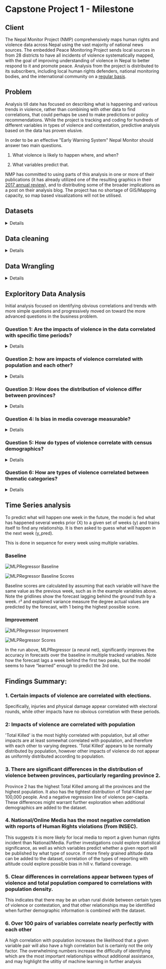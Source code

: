 # Capstone Project 1 - Milestone

## Client
The Nepal Monitor Project (NMP) comprehensively maps human rights and violence data across Nepal using the vast majority of national news sources. The embedded Peace Monitoring Project sends local sources in from 28 districts to have all incidents of violence systematically mapped, with the goal of improving understanding of violence in Nepal to better respond to it and promote peace.  Analysis from the project is distributed to its subscribers, including local human rights defenders, national monitoring bodies, and the international community on a [regular basis](https://www.nepalmonitor.org/blog/).  


## Problem
Analysis till date has focused on describing what is happening and various trends in violence, rather than combining with other data to find correlations, that could perhaps be used to make predictions or policy recommendations. While the project is tracking and coding for hundreds of different variables in types of violence and contestation, predictive analysis based on the data has proven elusive. 

In order to be an effective "Early Warning System" Nepal Monitor should answer two main questions.
1. What violence is likely to happen where, and when?

2. What variables predict that.

NMP has committed to using parts of this analysis in one or more of their publications (it has already utilized one of the resulting graphics in their [2017 annual review](https://www.nepalmonitor.org/blog/2018/07/27/the-nepal-peace-monitor-annual-review-2017/)), and to distributing some of the broader implications as a post on their analysis blog. The project has no shortage of GIS/Mapping capacity, so map based visualizations will not be utilised.


## Datasets
<details>

### Nepal Monitor export
The Nepal Monitor Data set is open data, and freely available on the [reports page](https://www.nepalmonitor.org/reports/) of its website [NM_2016_17export.csv](/Data/NM_2016_17export.csv).  It is geocoded by gps and local level boundaries.  The source of each incident is tracked, and violent incidents are further categorised by heigherachical category codes according to [criteria](https://www.nepalmonitor.org/blog/wp-content/uploads/2017/04/NEPAL-CODING-GUIDELINES_FINAL_MAR2017.pdf) developed together with The Asia Foundation. The broad categories for these variables are Location, Event Forms, Weapons, Causes, Cross Cutting Issues, Actors, and Impacts. 

### No Duplicate File
While the full dataset dates back to 2012, the Peace Monitoring Project only started applying this methodology in mid 2016. NMP produced a dataset for their 2017 annual review in which duplicate incidents (multiple reports referring to the same incident in the field) had been meticulously removed through a manual process. [2017 PMP Data Final No Duplicates.xlsx](/Data/2017%20PMP%20Data%20Final%20No%20Duplicates.xlsx) is similar to the export, but in excel format with the duplicates removed. 

### Ward level population
The “ward” is the lowest level administrative boundary in Nepal of which there were 36020 until the implementation of federalism. [Nepal_population_household_ward-2011.csv](/Data/Nepal_population_household_ward-2011.csv) is a merge of the [place codes](https://www.humanitarianresponse.info/sites/www.humanitarianresponse.info/files/documents/files/FieldGuideForTheUseOfGeo-Codes.pdf) of these boundaries with 2011 census data from the Nepal Central Bureau of statistics, and altitude data in order to prioritize winterization material distribution as part of the Nepal 2015 earthquake response  hosted on [HDX](https://data.humdata.org/).  The place codes are unique ids for a  hierarchical list of boundaries used  to eliminate errors generated by duplicate and misspelled names in joins and merges between datasets.  Boundary hierarchy:

 Level | Boundary type | Number of units |
|-----|---------|---------|
| 1 | Development Region | 5 |
| 2 | Zone | 14 |
| 3 | District | 75 |
| 4 | Village Development Committee (VDC) | ~7094 |
| 5 | Ward | 36020 |


### Ward Boundary Shapefile
‘[npl_polbanda_adm5_wad_25k_50k_sdn_wgs84.csv](/Data/npl_polbanda_adm5_wad_25k_50k_sdn_wgs84.csv)‘ is ward level boundary data exported from an official UN boundary [shapefile](https://en.wikipedia.org/wiki/Shapefile) hosted on HDX  using QGIS to calculate the area of the shapes. 

### Federal Relational File
In 2017 Nepal created new federal structures, agreed upon in it’s peace process. A relational file [Federal_VDC_Relation_web_clean.xlsx](/Data/Federal_VDC_Relation_web_clean.xlsx) has been provided by the UNRCO correlating the new structures with the old ones. VDC level boundaries were divided, but ward level were not significantly. Agreements on boundaries are controversial and have been subject to change over the last 2 years. Official data is still scarce. 
Boundary hierarchy:

| Level | Boundary type | Number of units |
|-----|---------|---------|
| 1 | Province | 7 |
| 2 | District | 77 |
| 3 | Gaupalika | ~767 |
| 4 | Ward | ? |



### Potential Data Sets

Datasets that could add additional variables are available on [Humanitarian Data Exchange](https://data.humdata.org/search?q=nepal), the [code4Nepal github repo](https://data.humdata.org/search?q=nepal), and [Open Nepal](http://opennepal.net/).
Notable examples include:
* [Complete sensus data](https://github.com/Code4Nepal/census-data) including drinking water, school attendance, disability, education level, literacy status, and toilet type, down to VDC level.
* [Nepal Health Sites](https://data.humdata.org/dataset/nepal-healthsites)
* [Nepal District Headquarters](https://data.humdata.org/dataset/nepal-district-headquarters)
* [Nepal Population Statistics](https://data.humdata.org/dataset/nepal-population-statistics-census-2011)
* [Nepal Earthquake Severity Index](https://data.humdata.org/dataset/nepal-earthquake-severity-index)
* [Literate population](https://github.com/Code4Nepal/data/blob/master/datasets/unesco/literacy-rates.csv)
* [Local Boundaries (unofficial)](http://localboundries.oknp.org/)

</details>

## Data cleaning
<details>
  
After an attempt to engineer an automatic process to match manual duplicate removal so it could be applied to the partial 2016 data,  I opted to simply use incidents from the existing 2017 “No Duplicates”  dataset . Because this was an excel file there were some formatting errors importing Nepali script, so I used the index of the no duplicates file to filter the csv export from Nepalmonitor.org.

### Additional steps: 
* Manually removed an errant comma from corrupt csv export   
* Normalized timestamps so that only dates remained
* Removed unnecessary columns 
* Converted yes and no values to 1’s and zeros
* Investigated implications of flattening unique values into dummy columns, but decided against implementation during cleaning steps
* For federal unit relational file, used a function to break out untidy lists of which old wards applied to which new units into separate column.
* Saved resulting files as csv.

see [Datacleaning_steps.txt](/Datacleaning_steps.txt) and [Data Cleaning](/Data/Data%20Cleaning.ipynb) for more details
</details>

## Data Wrangling
<details>

[SpringBoard 7.2 - Apply Data Storytelling.ipynb](/SpringBoard%207.2%20-%20Apply%20Data%20Storytelling.ipynb)  
* Separated out impacts of 2017 incident data for analysis
* Created dataframe of impacts grouped by date
* Created dataframe of impacts grouped by district joined with province number and district population data.

[EDA.ipynb](/EDA.ipynb)
* After analysis of above, created a dataframe of incidents grouped by VDC and joined with VDC level census data
* Joined the above with ‘AREA’ Data exported from the shapefile export and divided population by area to derive a density column
* Created dummy columns for nearly variables tracked by the NMP project.  This made the dataset 375 columns wide. 
* Created a separate dataframe of source type dummy columns for 35 different types of media sources. 

</details>

## Exploritory Data Analysis
Initial analysis focused on identifying obvious correlations and trends with more simple questions and progressively moved on toward the more advanced questions in the business problem.


### Question 1: Are the impacts of violence in the data correlated with specific time periods?
<details>
  
In 2017, Nepal experienced 3 rounds of elections for new local bodies (created by combining different wards together), and 1 combined round of elections for the House of Representatives and officials at the provincial level. The decision making process for the creation of all these units was highly contested, and resulted in multiple rounds of strikes and protests, beginning with the registration process. These time periods can be highlighted while plotting impacts in a time series to find if there are any notable correlations
![2017 Impacts of Violence by Week](/images/time_series.png)

It is immediately apparent that, while there is no obvious correlation between election rounds and the total number of people killed or raped per week, there is a striking relationship between the total number of injured and the timing of the elections. Interestingly, the spikes in the total number of injured are not reflected in the number of 'Female Injured.' This can either be attributed to an exclusively male participation in election related contestation, or an inability to differentiate gender among injured in media reports. Reports of physical damage to buildings and vehicles similarly match the timing of election rounds
</details>

### Question 2: how are impacts of violence correlated with population and each other?
<details>
  
![linear regression](/images/replot_all.png)

Simply dividing the sum of the Total Killed by the sum of the population per district (divided by 100,000) yields a homicide rate of about 1.68 per 100,000 people.  A linear regression, produces a slope of 1.59 Total Killed per 100,000 people + 0.33

![joint plot - Killed](/images/joint_plot_killed.png)
![joint plot - Injured](/images/joint_plot_injured.png)

From the joint plots above, there is an obvious relationship between district population and various impact numbers. For the Total Killed by population chart, for instance, a "pearsonr = 0.86" shows there is a essentially an 86% linear correlation between Population and 'Total Killed.' In the same graph, "p=1.1e-22" means there is a vanishingly small (1.1 * 10 to the negative 22nd) chance that the null hypothesis (that the relationship is a result of random chance) is correct.

![correlation of impacts](/images/correlation_impacts.png)

A correlation heat map of all impacts shows a slight correlation between nearly all impacts, save for severe building damage. This could be a function of all these impacts being correlated with population. The highest overall correlation with population appears to be "Total Killed."

![correlation of impacts normalized by population](/images/correlation_impacts_normalized.png)


Controlling for population by using impact numbers re-mapped per 100,000 population reveals a few interesting hot-spots. Some correlations between impacts are obvious, as they reflect overlapping events. For example, "Female Killed" is a subset of "Total Killed" so both should be correlated with each other. The same applies for "Total injured" v. "Female Injured," "Total no. Rape or Attempted Rape" v. female and youth rape, etc. Total killed numbers still show slight correlations with most other impacts, even when controlling for population, including injuries, rapes, abductions, and building damage. This may be a result of multiple impacts resulting from the same major events, but perhaps also shows there are some commonalities beyond population numbers which might predict where violence takes place. Incorporating other demographic information could be informative.

Other interesting correlations in the population normalized heat map:
* Total/Female Injured and Total Buildings damaged (pearsonr = 0.51).
* Total Buildings and Total Vehicles (pearsonr = 0.47)
* Population and abductions (pearsonr = 0.17 - 0.28 despite normalization)
* Negative correlation between population and injuries per capita (pearsonr = -0.22)
* Higher correlation between Total Injured and Youth - below 25 - Killed (0.66) than Female Killed and Total Killed (0.45)

![Histogram - Killed](/images/hist_killed.png)
![Histogram - Injured](/images/hist_injured.png)

The histograms in the left show the raw distribution of 'Total Killed' and 'Total Injured, with their similar skew to the right, indicating more districts have lower impact numbers and fewer districts have higher impact numbers.

The histograms on the right show the same impacts per 100,000 population. While dividing the 'Total Killed' by population creates a more normal (bell shaped) distribution, doing the same to 'Total Injured,' barely changes the shape of the distribution at all. A theoretical normal distribution has been overlaid on the Total Killed per 100,000 histogram to show the similarity. Additionally, a Shapiro-Wilk test with a p-value of 0.19 means the distribution is probably normal or - more accurately - is not rejected as a normal distribution. 
</details>

### Question 3: How does the distribution of violence differ between provinces?
<details>
  
![Pair Plot](/images/pairplot_province.png)
Shading a pair plot of Total Killed v. Population per district according to province, produces a histogram of population per district and Total Killed by district, while combining both together in scatter plots. It is immediately apparent that both the histograms look very much like each other. The most common number of people per district is around 250,000 while the most common Total Killed is somewhere between 2.5 and 5, with the distribution rapidly falling off in both graphs as numbers rise.

Kathmandu district can be seen standing apart in all graphs with a population of slightly under 1,750,000 and approximately 26 Total Killed, colored to match province 3. Province 2 also stands out, in that it doesn't have any districts with a population below 500,000, and is thus responsible for a "bulge" in the middle of both histograms.

Of course, the most obvious way in which Province 2 stands out is with its regression line. All other provinces more or less display a regression line correlating Total Killed with Population, while Province 2, displays a prominently different trend. Why is this?

![Regression - Nepal v. Province 2](/images/regplot_prov_2.png)

By plotting Total Killed v. Population regression line for Nepal and separating out province 2, We can see the reason for Province 2 bucking the trend is two fold: Sarlahi has far fewer violent deaths per-capita than the linear regression line for all provinces(1.59 +0.33 deaths per 100,000 people), while Parsa, Saptari, Siraha, and Rautahat have considerably more. These are different enough from each other to result in a regression line of (-2.12 +28.3 deaths per 100,000 people) for province 2.

![Distribution of violent deaths](/images/dist_violent_deaths.png)

The the box plot above visualizes the distribution of violent deaths per 100,000 people over Nepal's federal provinces. Each dot in the overlaid swarm plot represents a district, with it's vertical position indicating the 'Total Killed' per 100,000 pop. in that district. Each province is plotted separately, by the province number, with the leading and trailing districts for each labeled.

The outlier status of Sarlahi can be seen in province 2, with ~1.1 killed per 100,000 people, while the rest of the Province is bunched up between 2 and 3 killed per 100,000, with a median of ~2.1 per 100,000. Note that despite the wide distribution between 0 and 4 Killed per 100,000, the boxes are mostly centered along the 1.59 deaths per 100,000 line from the previous regression plot, with the medians between 1 and 2.1 deaths per 100,000 people.
</details>

### Question 4: Is bias in media coverage measurable?
<details>

![Top and bottom 10 correlation with INSEC](/images/INSEC_corr.png)

The figure above displays the top and 10 correlations with INSEC on a per-incident basis. The most extreme negative correlation between sources is between INSEC and National/Online Media.  This might suggest an underreporting of the types of incidents reported by INSEC (Notably Sexual assault and one sided violence) in the national media. 
</details>

### Question 5: How do types of violence correlate with census demographics?
<details>

![Top and bottom 10 correlation with POPULATION](/images/pop_corr.png)
![Top and bottom 10 correlation with DENSITY](/images/density_coor.png)

Several of the variables least and most correlated with population are also least and most correlated with population density.  These (highlighted above) include household numbers, National/Online Media as a source, Violence targeted at criminals, and a negative correlation with high elevation.  Other variables change their ranking significantly between the two.  Dalit (untouchable) related issues, sexual assaults and suicides are in the 10 most negatively correlated with population density, where this is not the case with Population, likely indicating that such issues may be more likely to occur in rural areas. 
</details>

### Question 6: How are types of violence correlated between thematic categories?
<details>

![Pearson Correlation - every 10,000th paired variable](/images/short_corr.png)

Plotting every 10,000th pair with less than a perfect 1 to 1 pearson correlation (which should only occur when variables are paired against themselves) shows that out of the 132,076 pairs with such a relationship, Roughly 50% of those have a some positive correlation, with the other half having either no correlation or a very slight negative correlation.

![Paired Correlation Histogram](/images/hist_corr.png)

A histogram of this correlation highlights that the most common r value for paired variables is 0, and that slightly more than 1% represented a Pearson correlation greater than 0.9. However, this 1% still represents 134 pairs of variables, which is still an overwhelming amount for meaningful analysis.

</details>

## Time Series analysis
To predict what will happen one week in the future, the model is fed what has happened several weeks prior (X) to a given set of weeks (y) and trains itself to find any relationship. It is then asked to guess what will  happen in the next week (y_pred).

This is done in sequence for every week using multiple variables. 
### Baseline

![MLPRegressor Baseline](/images/MLP_baseline.png.png)

![MLPRegressor Baseline Scores](/images/MLP_baseline_scores.png)

Baseline scores are calculated by assuming that each variable will have the same value as the previous week, such as in the example variables above. Note the gridlines show the forecast lagging behind the ground truth by a week.  r² and explained variance measure the degree actual values are predicted by the forecast, with 1 being the highest possible score.   

### Improvement
![MLPRegressor Improvement](/images/MLP_improvement.png)

![MLPRegressor Scores](/images/MLP_scores.png)

In the run above, MLPRegressor (a neural net), significantly improves the accuracy in forecasts over the baseline in multiple tracked variables. Note how the forecast lags a week behind the first two peaks, but the model seems to have “learned” enough to predict the 3rd one. 


## Findings Summary:

### 1. Certain impacts of violence are correlated with elections. 
Specifically, injuries and physical damage appear correlated with electoral rounds, while other impacts have no obvious correlation with these periods.
### 2: Impacts of violence are correlated with population
'Total Killed' is the most highly correlated with population, but all other impacts are at least somewhat correlated with population, and therefore with each other to varying degrees. 'Total Killed' appears to be normally distributed by population, however other impacts of violence do not appear as uniformly distributed according to population.
### 3. There are significant differences in the distribution of violence between provinces, particularly regarding province 2.
Province 2 has the highest Total Killed among all the provinces and the highest population.  It also has the tightest distribution of Total Killed per 100,000 people.  And a negative regression line of violence per-capita.  These differences might warrant further exploration when additional demographics are added to the dataset. 
### 4. National/Online Media has the most negative correlation with reports of Human Rights violations (from INSEC).  
This suggests it is more likely for local media to report a given human rights incident than National/Media.  Further investigations could explore statistical significance, as well as which variables predict whether a given report will be published by what type of source. If more finely grained altitude data can be added to the dataset, correlation of the types of reporting with altitude could explore possible bias in hill v. flatland coverage.
### 5. Clear differences in correlations appear between types of violence and total population compared to correlations with population density. 
This indicates that there may be an urban rural divide between certain types of violence or contestation, and that other relationships may be identified when further demographic information is combined with the dataset.  
### 6. Over 100 pairs of variables correlate nearly perfectly with each other
A high correlation with population increases the likelihood that a given variable pair will also have a high correlation but is certainly not the only factor. The overwhelming numbers increase the difficulty of identifying which are the most important relationships without additional assistance, and may highlight the utiltiy of machine learning in further analysis




